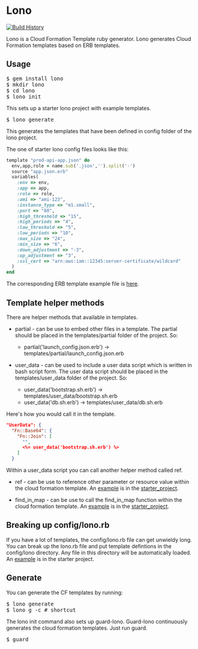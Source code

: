 # Lono

[![Build History][2]][1]

[1]: http://travis-ci.org/tongueroo/lono
[2]: https://secure.travis-ci.org/tongueroo/lono.png?branch=master

Lono is a Cloud Formation Template ruby generator.  Lono generates Cloud Formation templates based on ERB templates.

## Usage

<pre>
$ gem install lono
$ mkdir lono
$ cd lono
$ lono init
</pre>

This sets up a starter lono project with example templates.

<pre>
$ lono generate
</pre>

This generates the templates that have been defined in config folder of the lono project.

The one of starter lono config files looks like this:

```ruby
template "prod-api-app.json" do
  env,app,role = name.sub('.json','').split('-')
  source "app.json.erb"
  variables(
    :env => env,
    :app => app,
    :role => role,
    :ami => "ami-123",
    :instance_type => "m1.small",
    :port => "80",
    :high_threshold => "15",
    :high_periods => "4",
    :low_threshold => "5",
    :low_periods => "10",
    :max_size => "24",
    :min_size => "6",
    :down_adjustment => "-3",
    :up_adjustment => "3",
    :ssl_cert => "arn:aws:iam::12345:server-certificate/wildcard"
  )
end
```

The corresponding ERB template example file is [here](lib/starter_project/templates/app.json.erb).

## Template helper methods

There are helper methods that available in templates.

* partial - can be use to embed other files in a template.  The partial should be placed in the templates/partial folder of the project.  So:
  * partial('launch_config.json.erb') -> templates/partial/launch_config.json.erb

* user_data - can be used to include a user data script which is written in bash script form.  The user data script should be placed in the templates/user_data folder of the project.  So:
  * user_data('bootstrap.sh.erb') -> templates/user_data/bootstrap.sh.erb
  * user_data('db.sh.erb') -> templates/user_data/db.sh.erb

Here's how you would call it in the template.

```json
"UserData": {
  "Fn::Base64": {
    "Fn::Join": [
      "",
      <%= user_data('bootstrap.sh.erb') %>
    ]
  }
```

Within a user_data script you can call another helper method called ref.

* ref - can be use to reference other parameter or resource value within the cloud formation template.  An [example](lib/starter_project/templates/user_data/db.sh.erb) is in the [starter_project](lib/starter_project).

* find_in_map - can be use to call the find_in_map function within the cloud formation template.  An [example](lib/starter_project/templates/user_data/db.sh.erb) is in the [starter_project](lib/starter_project).

## Breaking up config/lono.rb

If you have a lot of templates, the config/lono.rb file can get unwieldy long.  You can break up the lono.rb file and put template defintions in the config/lono directory.  Any file in this directory will be automatically loaded. An [example](lib/starter_project/config/lono/api.rb) is in the starter project.


## Generate

You can generate the CF templates by running:

<pre>
$ lono generate
$ lono g -c # shortcut
</pre>

The lono init command also sets up guard-lono.  Guard-lono continuously generates the cloud formation templates.  Just run guard.

<pre>
$ guard
</pre>